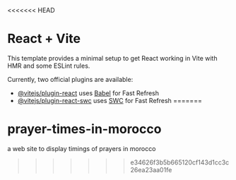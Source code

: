 <<<<<<< HEAD
# React + Vite

This template provides a minimal setup to get React working in Vite with HMR and some ESLint rules.

Currently, two official plugins are available:

- [@vitejs/plugin-react](https://github.com/vitejs/vite-plugin-react/blob/main/packages/plugin-react/README.md) uses [Babel](https://babeljs.io/) for Fast Refresh
- [@vitejs/plugin-react-swc](https://github.com/vitejs/vite-plugin-react-swc) uses [SWC](https://swc.rs/) for Fast Refresh
=======
# prayer-times-in-morocco
a web site to display timings of prayers in morocco [](https://majestic-clafoutis-e9d8ac.netlify.app)
>>>>>>> e34626f3b5b665120cf143d1cc3c26ea23aa01fe
